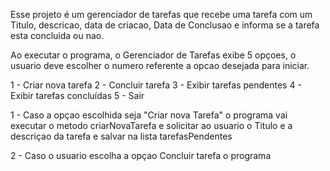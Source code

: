 Esse projeto é um gerenciador de tarefas que recebe uma tarefa com um Titulo, descricao, data de criacao, Data de Conclusao e informa se a tarefa esta concluida ou nao.

Ao executar o programa, o Gerenciador de Tarefas exibe 5 opçoes, o usuario deve escolher o numero referente a opcao desejada para iniciar.

1 - Criar nova tarefa
2 - Concluir tarefa
3 - Exibir tarefas pendentes
4 - Exibir tarefas concluídas
5 - Sair

1 - Caso a opçao escolhida seja "Criar nova Tarefa" o programa vai executar o metodo criarNovaTarefa e solicitar ao usuario o Titulo e a descriçao da tarefa e salvar na 
lista tarefasPendentes

2 - Caso o usuario escolha a opçao Concluir tarefa o programa

